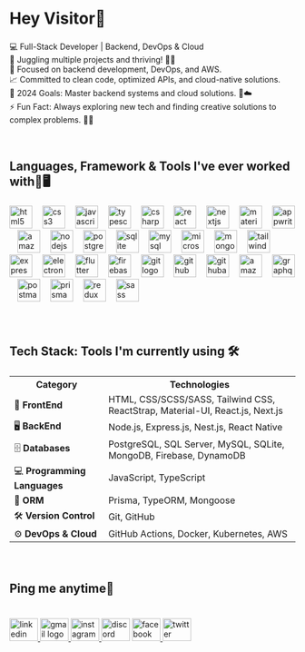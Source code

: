 <h1 align="left">Hey Visitor👋</h1>

###

<p align="left">💻 Full-Stack Developer | Backend, DevOps & Cloud<br>🔭 Juggling multiple projects and thriving! 💪💼<br>🌱 Focused on backend development, DevOps, and AWS.<br>📈 Committed to clean code, optimized APIs, and cloud-native solutions.<br>🥅 2024 Goals: Master backend systems and cloud solutions. 🎯☁️<br>⚡ Fun Fact: Always exploring new tech and finding creative solutions to complex problems. 🧠✨</p>

<br clear="both">

<h2 align="left">Languages, Framework & Tools I've ever worked with🔧🖥️</h2>

###

<div align="left">
  <img src="https://cdn.jsdelivr.net/gh/devicons/devicon/icons/html5/html5-plain.svg" height="40" alt="html5 logo"  />
  <img width="10" />
  <img src="https://cdn.jsdelivr.net/gh/devicons/devicon/icons/css3/css3-plain.svg" height="40" alt="css3 logo"  />
  <img width="10" />
  <img src="https://cdn.jsdelivr.net/gh/devicons/devicon/icons/javascript/javascript-plain.svg" height="40" alt="javascript logo"  />
  <img width="10" />
  <img src="https://cdn.jsdelivr.net/gh/devicons/devicon/icons/typescript/typescript-plain.svg" height="40" alt="typescript logo"  />
  <img width="10" />
  <img src="https://cdn.jsdelivr.net/gh/devicons/devicon/icons/csharp/csharp-plain.svg" height="40" alt="csharp logo"  />
  <img width="10" />
  <img src="https://cdn.jsdelivr.net/gh/devicons/devicon/icons/react/react-original.svg" height="40" alt="react logo"  />
  <img width="10" />
  <img src="https://cdn.jsdelivr.net/gh/devicons/devicon/icons/nextjs/nextjs-original.svg" height="40" alt="nextjs logo"  />
  <img width="10" />
  <img src="https://cdn.simpleicons.org/mui/007FFF" height="40" alt="materialui logo"  />
  <img width="10" />
  <img src="https://cdn.jsdelivr.net/gh/devicons/devicon/icons/appwrite/appwrite-original.svg" height="40" alt="appwrite logo"  />
  <img width="10" />
  <img src="https://skillicons.dev/icons?i=aws" height="40" alt="amazonwebservices logo"  />
  <img width="10" />
  <img src="https://cdn.jsdelivr.net/gh/devicons/devicon/icons/nodejs/nodejs-plain.svg" height="40" alt="nodejs logo"  />
  <img width="10" />
  <img src="https://cdn.simpleicons.org/postgresql/4169E1" height="40" alt="postgresql logo"  />
  <img width="10" />
  <img src="https://cdn.jsdelivr.net/gh/devicons/devicon/icons/sqlite/sqlite-original.svg" height="40" alt="sqlite logo"  />
  <img width="10" />
  <img src="https://cdn.jsdelivr.net/gh/devicons/devicon/icons/mysql/mysql-original-wordmark.svg" height="40" alt="mysql logo"  />
  <img width="10" />
  <img src="https://img.icons8.com/?size=100&id=laYYF3dV0Iew&format=png&color=000000" height="40" alt="microsoftsqlserver logo"  />
  <img width="10" />
  <img src="https://cdn.jsdelivr.net/gh/devicons/devicon/icons/mongodb/mongodb-plain-wordmark.svg" height="40" alt="mongodb logo"  />
  <img width="10" />
  <img src="https://img.icons8.com/?size=100&id=CIAZz2CYc6Kc&format=png&color=000000" height="40" alt="tailwindcss logo"  />
  <img width="10" />
  <img src="https://cdn.jsdelivr.net/gh/devicons/devicon/icons/express/express-original.svg" height="40" alt="express logo"  />
  <img width="10" />
  <img src="https://cdn.jsdelivr.net/gh/devicons/devicon/icons/electron/electron-original.svg" height="40" alt="electron logo"  />
  <img width="10" />
  <img src="https://cdn.jsdelivr.net/gh/devicons/devicon/icons/flutter/flutter-original.svg" height="40" alt="flutter logo"  />
  <img width="10" />
  <img src="https://cdn.jsdelivr.net/gh/devicons/devicon/icons/firebase/firebase-plain.svg" height="40" alt="firebase logo"  />
  <img width="10" />
  <img src="https://cdn.jsdelivr.net/gh/devicons/devicon/icons/git/git-original.svg" height="40" alt="git logo"  />
  <img width="10" />
  <img src="https://skillicons.dev/icons?i=github" height="40" alt="github logo"  />
  <img width="10" />
  <img src="https://cdn.simpleicons.org/githubactions/2088FF" height="40" alt="githubactions logo"  />
  <img width="10" />
  <img src="https://cdn.simpleicons.org/amazondynamodb/4053D6" height="40" alt="amazondynamodb logo"  />
  <img width="10" />
  <img src="https://cdn.simpleicons.org/graphql/E10098" height="40" alt="graphql logo"  />
  <img width="10" />
  <img src="https://skillicons.dev/icons?i=postman" height="40" alt="postman logo"  />
  <img width="10" />
  <img src="https://skillicons.dev/icons?i=prisma" height="40" alt="prisma logo"  />
  <img width="10" />
  <img src="https://cdn.jsdelivr.net/gh/devicons/devicon/icons/redux/redux-original.svg" height="40" alt="redux logo"  />
  <img width="10" />
  <img src="https://cdn.jsdelivr.net/gh/devicons/devicon/icons/sass/sass-original.svg" height="40" alt="sass logo"  />
</div>

###

<br clear="both">

<h2 align="left">Tech Stack: Tools I'm currently using 🛠️  </h2>

###

<table>
  <tr>
    <th>Category</th>
    <th>Technologies</th>
  </tr>
  <tr>
    <td>🎨 <strong>FrontEnd</strong></td>
    <td>HTML, CSS/SCSS/SASS, Tailwind CSS, ReactStrap, Material-UI, React.js, Next.js</td>
  </tr>
  <tr>
    <td>🖥️ <strong>BackEnd</strong></td>
    <td>Node.js, Express.js, Nest.js, React Native</td>
  </tr>
  <tr>
    <td>🗄️ <strong>Databases</strong></td>
    <td>PostgreSQL, SQL Server, MySQL, SQLite, MongoDB, Firebase, DynamoDB</td>
  </tr>
  <tr>
    <td>💻 <strong>Programming Languages</strong></td>
    <td>JavaScript, TypeScript</td>
  </tr>
<tr>
    <td>🔗 <strong>ORM</strong></td>
    <td>Prisma, TypeORM, Mongoose</td>
  </tr>
  <tr>
    <td>🛠️ <strong>Version Control</strong></td>
    <td>Git, GitHub</td>
  </tr>
  <tr>
    <td>⚙️ <strong>DevOps & Cloud</strong></td>
    <td>GitHub Actions, Docker, Kubernetes, AWS</td>
  </tr>
</table>

###

<br clear="both">

<h2 align="left">Ping me anytime🌟</h2>

###

<br clear="both">

<div align="left">
  <a href="https://www.linkedin.com/in/farrukh-ahmed-fullstackdeveloper/" target="_blank">
    <img src="https://raw.githubusercontent.com/maurodesouza/profile-readme-generator/master/src/assets/icons/social/linkedin/default.svg" width="50" height="40" alt="linkedin logo"  />
  </a>
  <a href="farrukhahmed258@gmail.com" target="_blank">
    <img src="https://raw.githubusercontent.com/maurodesouza/profile-readme-generator/master/src/assets/icons/social/gmail/default.svg" width="50" height="40" alt="gmail logo"  />
  </a>
  <a href="https://www.instagram.com/farrukh.fa" target="_blank">
    <img src="https://raw.githubusercontent.com/maurodesouza/profile-readme-generator/master/src/assets/icons/social/instagram/default.svg" width="50" height="40" alt="instagram logo"  />
  </a>
  <img src="https://raw.githubusercontent.com/maurodesouza/profile-readme-generator/master/src/assets/icons/social/discord/default.svg" width="50" height="40" alt="discord logo"  />
  <a href="https://www.facebook.com/farrukhahmed.1234" target="_blank">
    <img src="https://raw.githubusercontent.com/maurodesouza/profile-readme-generator/master/src/assets/icons/social/facebook/default.svg" width="50" height="40" alt="facebook logo"  />
  </a>
  <a href="https://twitter.com/farrukhahmed99" target="_blank">
    <img src="https://raw.githubusercontent.com/maurodesouza/profile-readme-generator/master/src/assets/icons/social/twitter/default.svg" width="50" height="40" alt="twitter logo"  />
  </a>
</div>

### 
